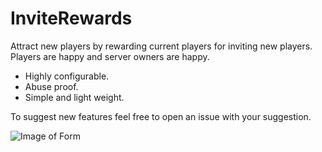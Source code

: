 # InviteRewards
Attract new players by rewarding current players for inviting new players. Players are happy and server owners are happy.
  - Highly configurable.
  - Abuse proof.
  - Simple and light weight.

To suggest new features feel free to open an issue with your suggestion.

![Image of Form](https://media.discordapp.net/attachments/689728187944665127/852421988798562314/image0.png?width=1192&height=551)
